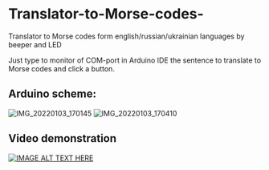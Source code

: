 # Translator-to-Morse-codes-

Translator to Morse codes form english/russian/ukrainian languages by beeper and LED

Just type to monitor of COM-port in Arduino IDE  the sentence to translate to Morse codes and click a button.
 
## Arduino scheme:

 ![IMG_20220103_170145](https://user-images.githubusercontent.com/35938864/147946108-b8db1b00-d973-43d0-858f-c50ea337f816.jpg)
 ![IMG_20220103_170410](https://user-images.githubusercontent.com/35938864/147946303-bbc26b7c-6f0b-4174-acf4-ab6686f51c7b.jpg)
 
## Video demonstration

[![IMAGE ALT TEXT HERE](https://img.youtube.com/vi/TlW-oMWN5yM/0.jpg)](https://www.youtube.com/watch?v=TlW-oMWN5yM)
